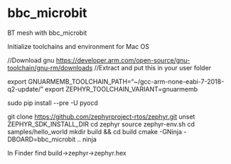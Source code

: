 # bbc_microbit
BT mesh with bbc_microbit

Initialize toolchains and environment for Mac OS

//Download gnu
https://developer.arm.com/open-source/gnu-toolchain/gnu-rm/downloads
//Extract and put this in your user folder

export GNUARMEMB_TOOLCHAIN_PATH=“~/gcc-arm-none-eabi-7-2018-q2-update/”
export ZEPHYR_TOOLCHAIN_VARIANT=gnuarmemb

sudo pip install --pre -U pyocd

git clone https://github.com/zephyrproject-rtos/zephyr.git
unset ZEPHYR_SDK_INSTALL_DIR
cd zephyr
source zephyr-env.sh
cd samples/hello_world
mkdir build && cd build
cmake -GNinja -DBOARD=bbc_microbit ..
ninja

In Finder find build->zephyr->zephyr.hex
